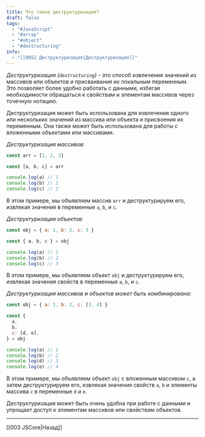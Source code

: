 ```yaml
---
title: Что такое деструктуризация?
draft: false
tags:
  - "#JavaScript"
  - "#array"
  - "#object"
  - "#destructuring"
info:
  - "[[0052 Деструктуризация|Деструктуризация]]"
---
```

_Деструктуризация (`destructuring`)_ - это способ извлечения значений из массивов или объектов и присваивания их локальным переменным. Это позволяет более удобно работать с данными, избегая необходимости обращаться к свойствам и элементам массивов через точечную нотацию.

Деструктуризация может быть использована для извлечения одного или нескольких значений из массива или объекта и присвоения их переменным. Она также может быть использована для работы с вложенными объектами или массивами.

_Деструктуризация массивов:_

```javascript
const arr = [1, 2, 3]

const [a, b, c] = arr

console.log(a) // 1
console.log(b) // 2
console.log(c) // 3
```

В этом примере, мы объявляем массив `arr` и деструктурируем его, извлекая значения в переменные `a`, `b`, и `c`.

_Деструктуризация объектов:_

```javascript
const obj = { a: 1, b: 2, c: 3 }

const { a, b, c } = obj

console.log(a) // 1
console.log(b) // 2
console.log(c) // 3
```

В этом примере, мы объявляем объект `obj` и деструктурируем его, извлекая значения свойств в переменные `a`, `b`, и `c`.

_Деструктуризация массивов и объектов может быть комбинирована:_

```javascript
const obj = { a: 1, b: 2, c: [3, 4] }

const {
  a,
  b,
  c: [d, e],
} = obj

console.log(a) // 1
console.log(b) // 2
console.log(d) // 3
console.log(e) // 4
```

В этом примере, мы объявляем объект `obj` с вложенным массивом `c`, а затем деструктурируем его, извлекая значения свойств `a`, `b` и элементы массива `c` в переменные `d` и `e`.

Деструктуризация может быть очень удобна при работе с данными и упрощает доступ к элементам массивов или свойствам объектов.

---

[[003 JSCore|Назад]]